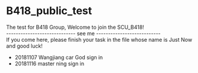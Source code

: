 # B418_public_test
The test for B418 Group, Welcome to join the SCU_B418!  
----------------------------- see me ---------------------------  
If you come here, please finish your task in the file whose name is Just Now and good luck!

+ 20181107 Wangjiang car God sign in
+ 20181116 master ning sign in
